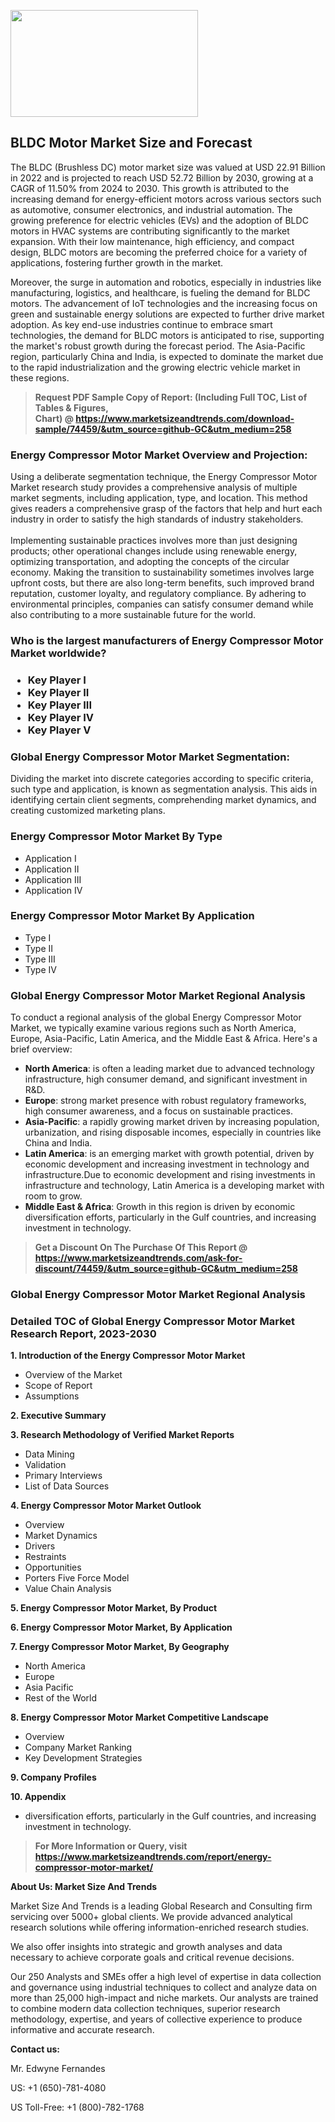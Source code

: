 <p><img class="alignnone size-medium wp-image-20088" src="https://ffe5etoiles.com/wp-content/uploads/2024/12/MST1-300x171.png" alt="" width="300" height="171" /></p><h2>BLDC Motor Market Size and Forecast</h2><p>The BLDC (Brushless DC) motor market size was valued at USD 22.91 Billion in 2022 and is projected to reach USD 52.72 Billion by 2030, growing at a CAGR of 11.50% from 2024 to 2030. This growth is attributed to the increasing demand for energy-efficient motors across various sectors such as automotive, consumer electronics, and industrial automation. The growing preference for electric vehicles (EVs) and the adoption of BLDC motors in HVAC systems are contributing significantly to the market expansion. With their low maintenance, high efficiency, and compact design, BLDC motors are becoming the preferred choice for a variety of applications, fostering further growth in the market.</p><p>Moreover, the surge in automation and robotics, especially in industries like manufacturing, logistics, and healthcare, is fueling the demand for BLDC motors. The advancement of IoT technologies and the increasing focus on green and sustainable energy solutions are expected to further drive market adoption. As key end-use industries continue to embrace smart technologies, the demand for BLDC motors is anticipated to rise, supporting the market's robust growth during the forecast period. The Asia-Pacific region, particularly China and India, is expected to dominate the market due to the rapid industrialization and the growing electric vehicle market in these regions.</p></p><blockquote id="" class=""><strong>Request PDF Sample Copy of Report: (Including Full TOC, List of Tables &amp; Figures, Chart)&nbsp;@&nbsp;<strong><a href="https://www.marketsizeandtrends.com/download-sample/74459/&utm_source=github-GC&utm_medium=258" target="_blank">https://www.marketsizeandtrends.com/download-sample/74459/&utm_source=github-GC&utm_medium=258</a></strong></strong></blockquote><h3 id="" class="">Energy Compressor Motor Market&nbsp;Overview and Projection:</h3><p id="" class="">Using a deliberate segmentation technique, the Energy Compressor Motor Market research study provides a comprehensive analysis of multiple market segments, including application, type, and location. This method gives readers a comprehensive grasp of the factors that help and hurt each industry in order to satisfy the high standards of industry stakeholders. <br /> <br />Implementing sustainable practices involves more than just designing products; other operational changes include using renewable energy, optimizing transportation, and adopting the concepts of the circular economy. Making the transition to sustainability sometimes involves large upfront costs, but there are also long-term benefits, such improved brand reputation, customer loyalty, and regulatory compliance. By adhering to environmental principles, companies can satisfy consumer demand while also contributing to a more sustainable future for the world.</p><h3 id="" class="">Who is the largest manufacturers of&nbsp;Energy Compressor Motor Market worldwide?</h3><h3 class=""><p><ul><li>Key Player I </li><li> Key Player II </li><li> Key Player III </li><li> Key Player IV </li><li> Key Player V</li></ul></p></h3><h3 id="" class="">Global&nbsp;Energy Compressor Motor Market Segmentation:</h3><p id="" class="">Dividing the market into discrete categories according to specific criteria, such type and application, is known as segmentation analysis. This aids in identifying certain client segments, comprehending market dynamics, and creating customized marketing plans.</p><h3 id="" class="">Energy Compressor Motor Market&nbsp;By Type</h3><p><p><ul><li>Application I</li><li> Application II</li><li> Application III</li><li> Application IV</p></li></ul></p></p><h3 id="" class="">Energy Compressor Motor Market&nbsp;By Application</h3><p class=""><p><ul><li>Type I</li><li> Type II</li><li> Type III</li><li> Type IV</li></ul></p></p><h3 id="" class="">Global Energy Compressor Motor Market Regional Analysis</h3><p id="" class="">To conduct a regional analysis of the global Energy Compressor Motor Market, we typically examine various regions such as North America, Europe, Asia-Pacific, Latin America, and the Middle East &amp; Africa. Here's a brief overview:</p><ul><li><strong>North America</strong>: is often a leading market due to advanced technology infrastructure, high consumer demand, and significant investment in R&amp;D.</li><li><strong>Europe</strong>: strong market presence with robust regulatory frameworks, high consumer awareness, and a focus on sustainable practices.</li><li><strong>Asia-Pacific</strong>: a rapidly growing market driven by increasing population, urbanization, and rising disposable incomes, especially in countries like China and India.</li><li><strong>Latin America</strong>: is an emerging market with growth potential, driven by economic development and increasing investment in technology and infrastructure.Due to economic development and rising investments in infrastructure and technology, Latin America is a developing market with room to grow.</li><li><strong>Middle East &amp; Africa</strong>: Growth in this region is driven by economic diversification efforts, particularly in the Gulf countries, and increasing investment in technology.</li></ul><blockquote id="" class=""><strong>Get a Discount On The Purchase Of This Report @ <strong><a href="https://www.marketsizeandtrends.com/ask-for-discount/74459/&utm_source=github-GC&utm_medium=258" target="_blank">https://www.marketsizeandtrends.com/ask-for-discount/74459/&utm_source=github-GC&utm_medium=258</a></strong></strong></blockquote><h3 id="" class="">Global Energy Compressor Motor Market Regional Analysis</h3><h3 id="" class="">Detailed TOC of Global Energy Compressor Motor Market Research Report, 2023-2030</h3><p id="" class=""><strong>1. Introduction of the Energy Compressor Motor Market</strong></p><ul><li>Overview of the Market</li><li>Scope of Report</li><li>Assumptions</li></ul><p id="" class=""><strong>2. Executive Summary</strong></p><p id="" class=""><strong>3. Research Methodology of Verified Market Reports</strong></p><ul><li>Data Mining</li><li>Validation</li><li>Primary Interviews</li><li>List of Data Sources</li></ul><p id="" class=""><strong>4. Energy Compressor Motor Market Outlook</strong></p><ul><li>Overview</li><li>Market Dynamics</li><li>Drivers</li><li>Restraints</li><li>Opportunities</li><li>Porters Five Force Model</li><li>Value Chain Analysis</li></ul><p id="" class=""><strong>5. Energy Compressor Motor Market, By Product</strong></p><p id="" class=""><strong>6. Energy Compressor Motor Market, By Application</strong></p><p id="" class=""><strong>7. Energy Compressor Motor Market, By Geography</strong></p><ul><li>North America</li><li>Europe</li><li>Asia Pacific</li><li>Rest of the World</li></ul><p id="" class=""><strong>8. Energy Compressor Motor Market Competitive Landscape</strong></p><ul><li>Overview</li><li>Company Market Ranking</li><li>Key Development Strategies</li></ul><p id="" class=""><strong>9. Company Profiles</strong></p><p id="" class=""><strong>10. Appendix</strong></p><ul><li>diversification efforts, particularly in the Gulf countries, and increasing investment in technology.</li></ul><blockquote id="" class=""><strong>For More Information or Query, visit <strong><strong><a href="https://www.marketsizeandtrends.com/report/energy-compressor-motor-market/" target="_blank">https://www.marketsizeandtrends.com/report/energy-compressor-motor-market/</a></strong></strong></strong></blockquote><p id="" class=""><strong>About Us: Market Size And Trends</strong></p><p id="" class="">Market Size And Trends is a leading Global Research and Consulting firm servicing over 5000+ global clients. We provide advanced analytical research solutions while offering information-enriched research studies.</p><p id="" class="">We also offer insights into strategic and growth analyses and data necessary to achieve corporate goals and critical revenue decisions.</p><p id="" class="">Our 250 Analysts and SMEs offer a high level of expertise in data collection and governance using industrial techniques to collect and analyze data on more than 25,000 high-impact and niche markets. Our analysts are trained to combine modern data collection techniques, superior research methodology, expertise, and years of collective experience to produce informative and accurate research.</p><p id="" class=""><strong>Contact us:</strong></p><p id="" class="">Mr. Edwyne Fernandes</p><p id="" class="">US: +1 (650)-781-4080</p><p id="" class="">US Toll-Free: +1 (800)-782-1768</p>
